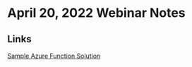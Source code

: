 # April 20, 2022 Webinar Notes
## Links
[Sample Azure Function Solution](SampleAzureFunctionSolution)
